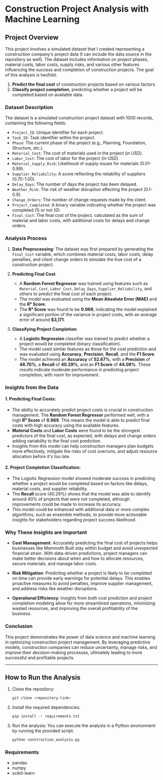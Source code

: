 # Construction Project Analysis with Machine Learning

## Project Overview
This project involves a simulated dataset that I created representing a construction company's project data (I can include the data source in the repository as well). The dataset includes information on project phases, material costs, labor costs, supply risks, and various other features influencing the success and completion of construction projects. The goal of this analysis is twofold:
1. **Predict the final cost** of construction projects based on various factors.
2. **Classify project completion**, predicting whether a project will be completed based on available data.

### Dataset Description
The dataset is a simulated construction project dataset with 1000 records, containing the following fields:
- `Project_ID`: Unique identifier for each project.
- `Task_ID`: Task identifier within the project.
- `Phase`: The current phase of the project (e.g., Planning, Foundation, Structure, etc.).
- `Material_Cost`: The cost of materials used in the project (in USD).
- `Labor_Cost`: The cost of labor for the project (in USD).
- `Material_Supply_Risk`: Likelihood of supply issues for materials (0.01-0.99).
- `Supplier_Reliability`: A score reflecting the reliability of suppliers (0.70-1.00).
- `Delay_Days`: The number of days the project has been delayed.
- `Weather_Risk`: The risk of weather disruption affecting the project (0.1-0.9).
- `Change_Orders`: The number of change requests made by the client.
- `Project_Completed`: A binary variable indicating whether the project was completed (1) or not (0).
- `Final_Cost`: The final cost of the project, calculated as the sum of material and labor costs, with additional costs for delays and change orders.

### Analysis Process

1. **Data Preprocessing**: The dataset was first prepared by generating the `Final_Cost` variable, which combines material costs, labor costs, delay penalties, and client change orders to simulate the true cost of a construction project.

2. **Predicting Final Cost**: 
    - A **Random Forest Regressor** was trained using features such as `Material_Cost`, `Labor_Cost`, `Delay_Days`, `Supplier_Reliability`, and others to predict the final cost of each project.
    - The model was evaluated using the **Mean Absolute Error (MAE)** and the **R² Score**.
    - The **R² Score** was found to be **0.969**, indicating the model explained a significant portion of the variance in project costs, with an average error of around **$3,171**.

3. **Classifying Project Completion**:
    - A **Logistic Regression** classifier was trained to predict whether a project would be completed (binary classification).
    - The model used similar features as those for the cost prediction and was evaluated using **Accuracy**, **Precision**, **Recall**, and the **F1 Score**.
    - The model achieved an **Accuracy** of **52.67%**, with a **Precision** of **48.70%**, a **Recall** of **40.29%**, and an **F1 Score** of **44.09%**. These results indicate moderate performance in predicting project completion, with room for improvement.

### Insights from the Data

#### 1. **Predicting Final Costs**:
   - The ability to accurately predict project costs is crucial in construction management. The **Random Forest Regressor** performed well, with a high **R² Score** of **0.969**. This means the model is able to predict final costs with high accuracy using the available features.
   - **Material Costs** and **Labor Costs** were found to be the strongest predictors of the final cost, as expected, with delays and change orders adding variability to the final cost prediction.
   - Insights from this model can help construction managers plan budgets more effectively, mitigate the risks of cost overruns, and adjust resource allocation before it's too late.

#### 2. **Project Completion Classification**:
   - The Logistic Regression model showed moderate success in predicting whether a project would be completed based on factors like delays, material costs, and supplier reliability.
   - The **Recall** score (40.29%) shows that the model was able to identify around 40% of projects that were not completed, although improvements could be made to increase its accuracy.
   - This model could be enhanced with additional data or more complex algorithms, such as ensemble methods, to provide more actionable insights for stakeholders regarding project success likelihood.

### Why These Insights are Important
- **Cost Management**: Accurately predicting the final cost of projects helps businesses like Mammoth Built stay within budget and avoid unexpected financial strain. With data-driven predictions, project managers can make better decisions about when and how to allocate resources, secure materials, and manage labor costs.
  
- **Risk Mitigation**: Predicting whether a project is likely to be completed on time can provide early warnings for potential delays. This enables proactive measures to avoid penalties, improve supplier management, and address risks like weather disruptions.

- **Operational Efficiency**: Insights from both cost prediction and project completion modeling allow for more streamlined operations, minimizing wasted resources, and improving the overall profitability of the business.

### Conclusion
This project demonstrates the power of data science and machine learning in optimizing construction project management. By leveraging predictive models, construction companies can reduce uncertainty, manage risks, and improve their decision-making processes, ultimately leading to more successful and profitable projects.

---

## How to Run the Analysis

1. Clone the repository:
    ```bash
    git clone <repository-link>
    ```

2. Install the required dependencies:
    ```bash
    pip install -r requirements.txt
    ```

3. Run the analysis:
    You can execute the analysis in a Python environment by running the provided script:
    ```bash
    python construction_analysis.py
    ```

### Requirements
- pandas
- numpy
- scikit-learn
